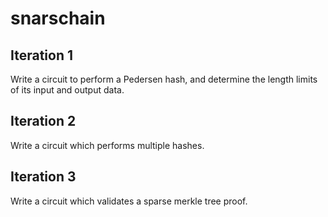 # snarschain

## Iteration 1

Write a circuit to perform a Pedersen hash, and determine
the length limits of its input and output data.

## Iteration 2

Write a circuit which performs multiple hashes.

## Iteration 3

Write a circuit which validates a sparse merkle tree proof.

